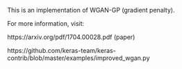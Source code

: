 This is an implementation of WGAN-GP (gradient penalty).

For more information, visit:
<p>https://arxiv.org/pdf/1704.00028.pdf (paper)</p>
<p>https://github.com/keras-team/keras-contrib/blob/master/examples/improved_wgan.py</p>
